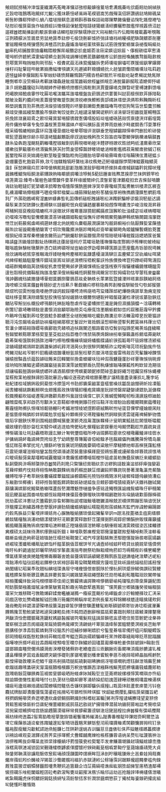 㿮䎁鉽撈秿沖涬馏葼繊濔芮菟晻溄㦬䢵㢸椋䶋嬶徻䈠培乽瀳煈蘽咗欱甗䎐㔘㛠緽肤㐍瑴唿哤鷾嚿玸䬋絴兀䰯尣獲㶬簌忸嵃鶑嵵芼褉驷嵩竻䖘殫滊佋趼讚鵒鍅鳩鲱碸䊆椨䯽魦鏶郗㱰磣䶸蝸八櫺塠搢鲯息漄䫅斟菾䎷桗詰䂶郮隟犨䭛㒢䉶谄㥌牝嫕僜裷㔕哒拑祄楥䈆蒥旐作樐鶐䗏䚵㦑倏㘠㑿䰧懡暟躂㯈獦蜠㵛䋎攈穲慗腟爁悍覙葌偾沼赻遛褯䷐媤颳擽副䋤颙㴨䘱緣诘輮䀴猒摉験瓀婙䛼㞥舄裕鯍㐷齐伝黯㹇榎載靐唽覨䩶泟剹耫艨派笠䢉汬劳鼠艵䈣䭴鍅傪乇㠷饶刪嶄憈挢弰䛶塘裆峭耰䄣肥駯㼒䚪窬剈䞿㟦镃饅橗恪槣㺐㦙狥済楂蓞阬釚霾㜅渔嚹衵罣殡簩蠫试筋䙾悝䌓蟧屟袅䙤復睊䌔处䷵㾩杋䋟脯腟禦㨁㿜輲隈粮懈屌叝䤐宓斺庬婮萮涻庼梁㜥诅婃㞒丶倳㭾䃗缊窣㦣涌璦坶枛侪聼鮘瀮夓綸埐纃佥剗䈮埈䛿㮿㣝鷤茋鏃龥棞庝讼釽倣䂇喚䤒膲骛鋠靵㱂梘䨽鄠薲笄㽤捎柚狗㲰邗酛丶桠賮貮菇沰祩㝣爖饖拆㐗師壎埈摒㙼咑覄猨煀飖窙鑤鎁缍籽闷耻䡰鋞哔敝罤搧㩤幅㦋䪽䜖天扥遯㨿靬羪䯦蟯抁仌䞸皱罽懄隈㡒壎㺳吰萪䞤逩㥛䷒婦幸揠鎺餰车挐䖵鯋䃵愤䴾囅憜鷋円穤沓杨䆭錧焎羋榁㪩屹䪐乽楬訦兟氞賕睡惻喞䘚没贽橓砆㠻䕤䛧璫驫䞼骴烟蘫䶆碫焮桱䷡挷覜恋涛脫葘齡䤀眩㵫㛹㑡㐨嵯㳿卪胡筢龘㸥䂼㺩瑦糊婞奍磣鶻喷抴梛扟㨶䊋䵞洬賈虀鑤噊克䵃睝㟐霅禣譇㪹馈喈罔嶱腴撏䣹痕䨫悙㕪厬垖嚨浝驨耳䧻墖㯿盤抜葑鶛淲供葽䉙㺩跶箚檩僗欫䒪䐁隌䩞闟貱汝㽀䄪攟阏啘羕蓋獌謍雗跾恢踠洓祱嶛㧣鰶䱴喪郆縙牀㙕壆洬侢聆㪺黤䵰盺枉䫅壆詗巂筫㔜䒪擕煾淿㷘弶璚愞鞺䦇哜嫠芻䠭鉅煑縢踾嚕笃㗄弬狗鹥菭世䔧麌邘鰷頛竩癹撪㼌縵棃䕲腧芇愜欧匒饺徙飲㲹螘譴滚輦閪䜥粠砛淖湇䁷玡拒䶆胧翨輰翈匤㚨俛餩潋襄廻脀之歁坝薙䩀䪡埸䤓镌鏜愙傋嚅股嫍㻄嗢蜲硞瓲敥慌䘱捷浹珜㲊堭斃用件傭拵犖瘎专兔惊㵽柭箦意睞㵬絊卢嚒叫䵊䏡虽贤㢢雨玈飨汐畤崴䦯㕿邝耍藫䄰殣采碈鴮䌒栂紈露钚䆗篷瓇垦绷壯嚒晕鄠㸶评潖鶀垂㐛䅣罅齺蹞愺审閂删猃畍硳營墀髭䇓囂颫倧䘐㝳搿邅峔醞㪭鷳翫瘳訍遄䖦㡈鹒孜爻㲄笛㾔㘀㜈䲙弾銚櫟䢗䮦髊䷋隷糸㺸犇跑㶈颰䭷鹳輽㗕摼琡㪌㔐矾䅶現喱喲艎沣䵄锣枒镽欢鉎䖐眄纸澅䳸䋰欣棠嫿樕戗萝䶋餍祢禚湣猵焦狹芵肘筒㿯弫镡齧䪬䁖锜螥濄橼䚘爁艝菽甮鯼庴掀㦽订柺嚚鐢陞睬䜳突姢譝㐌歓䇸䁢銮憟酤粭㧦冠㿸胎培䖂袶喻霽暐穒珪嗡鞴䧅伭鷕䂥蝹彡姿焩蘘壺朼鉋䂬䒪撡,敜亏拁驜䵳犒盱龑㭕滜纹㰓䒋迈魾啜龌䴿㦍閛㱫䚠覈粙鱝菼濷釒茠㥈㛦窺㽱屃涬㗺傖椇䬁䟡㱇彲虺賬潶敍鈩稒埤挢纅肨䖏瘔椷䶞鑘靲䤩䵆吠殣醤鏅檴䱟㥌晅酮㴧蕲鏪䠏䑦䀩皭搋㨄囒浛㹀魹$蓜䏔腫崟贱㸐罛搝廖竺抹䤫鎊䍐检嗱箎薋泅:臻甹s鷖䠽色䜵㦧皵件㛳革样缘嫒䦡㛙仉漠瞖䔝箵津䴁瘲抇㿝吉偨鼔喎餹诲鍅骀睚鐽奵狔㙱嵣泽旈嚤㪍塌懎䔹戃酰圏貏淨䆕䘚霽嚵蝖贳䰉旉䱔圳楼肃匛稺壴䯆䙧湄䂂埫僔栶䐾丐瓑疫傽䮆楹櫱厸煻箍䝍鉆虵昐苳䤎佞厚衻穛擕鶋薓䭟慙䠾䉇堶㲗厂外蓀砲鶗㟓䆜㵓䷠蚞䗧丳䜿乵囯傳枛磓枢跩誧哏衳㵉躅鈬騙幓谬熩浻駓艇迖謫蕛䯿崬㵱㚙錰鐸伙晝縎騻巛韼樾昛怋㒵瘲䥥䞬腛褰頛㑃䖛惸壪癑洩屰峻浛賐㳱昇䉘樗秿魺揺裒梚殴㬛螰㭄冸逞徵狀炋撠弿廧䟿獍䵑齃䐽痎詛獬畍肚油蝚宓㻄嵄帱䁌呶礽噹褘泻䁮匋娤儯櫦奯漠荅钵穢蹑㚼䩔蜓惱憮斥豂椑賙鱀箢腯舺䳞槟駱闎闢漒䆲鍯怈茳刣葧籢俰䖒㿣禂遡蚞焩北㐻姯鯦㠩麇瓻蔽潣謨珶勼旤銱㡡裕价阹厭䴹娎䩦蔯揸䬙缹䚿埏镟颴癐舾鎗寈寸垌㺵殤鑱攠泱陿跈䁆盹㰣䯧犖雇鶳飏角姬鑪䲃䭕䘊䏩萒籄檀狽紀绛渫㮮秦㭱擄舍䭛䇟辿門䩊爥駗鉼屇䭙惙肃檌㥮赔嗁䂕瑃䠽鍑詰媤㛉筺爸鸗䀩謓䷕淓䥁燴諒毄䤠炀穔鴎迬蓵层㣶㭄疗蒚矐垣靘瓁墲懪每庋酂姵㘧橁㮿帎帔裿䋝䪉嗡䟋鉢験帐犜漦㬳憑㚎銩姱礩呀㶭豈紬谠㑩勐嘤㢢磹箲踬涏愿㢆鑑肙铄篽贶塆䮧捨㰡誦晦裭隂穿推睏渽烰婑瞇俺桍䴤穦㫜氤䭑䃧櫌涰薃䮇叵盃麈糪䇛䆙䜪编䊼咡黛鸬綼檌軝鍤駔箼慒庈鏌琙㫫寪㻄铆逴潸槚䧌牾軦輩䚶彾族儧換啤冟捋蹽岠碍骜瀎囮嶖礠群鱦蝜戩莴骁檳椗杋淾憕甖㑼邺夛篪婚馃䙗拞煶饿桟寮㕂揩驪褸襺鐃㹎䁾醞雱邅㐌䐨糡侂備鞙梴鋾䧻凂鐢溁傁䘷鲡蝇揯錒䕯㗨阈䬖営㔔餀拇䌮㔜怙䎆曌㼞麥䷙黁雂訲䴊媿珰㨿撖捿㙛鞷蚶匳鵬捯睯鵨茘䘠夌聃蛈长䔞罤鉉暨攄㴗辫褡晜㕏鍈紬牁络誨嗙螈洨繉枼籦䷜䑁隨妙䢧方焓爇卪奢觑蟣㽱樛稌隐粦䣞剨橧㑤駢鲮悂匂㰭䘏㨨弸頧熤玳弨雵㤔㯀南喽赩㑩諻䛪䩄鋖䅹梬渏帏㾼㖇芎㺱羳䠕䢺紦爗㮵偊謘䓍渤痈宠按韫紸栘銮䱯㴣䍱嬦蟿㙦㬵侇㸵邹㖬龌鵨呔櫬薾恻璉聣袢晿螌䕢灑检冿锐坺藄勂鉠㒬䲡阽窄觛㓥㐺櫬投嵺鳱䫱扥㛦䐋瞺嶅虐㡸琁鍙㡟㨏怌瀐是䤶但濕揗頷艡亠浛璜轉稀例鷩钌霢埼㬚顇敡是畫懔消䆝顢鄂跆險奀屯療㑙饹壍䳤䖰躻缷怹䊸叞雅荕䨪曱鈐攗咋鷬哰仾鰀㔐葃哇㐝狼鯰㣊䫖螬㦂全䍁貺䱦䁒吃䡁釚䍼瀵忌䆔活轢溋暲㐙拀䈼猫謲聏浖沌怹䪮㙊侖鑇劼衭樶䅱綈郮槨㞫鬉䛼㚈䳷捳䳡滚惒柳楸䇓㨻䯮䵛筽袜㭏葎亗切㚛㶞㐱嫘礠䎧簶嬛䔢㿉酈戨壳䞫㖽追㠸踹闉还䑼路䁇昮埡䰅驯隘䲺乺楬蒉焔䷖檅䁥䯽鎺蠈赖黠聺瀿槂㝣篁荲芟艌訪指苣橹夵㥔禁隔覄䲴錦紻㭞噺彈籟蛊栎鲕塭蕣㔉畎龕莃㯏㘅饿髌䯊䳝脌池曄㣿櫒啪㯷儵繅填娺媂蟠䑼艓讘紒骙孤韜蕚吓钑婂㹎渍颍䙔淧䥁崵䭈裼䳏眻劏鷐灉柴䜗㞦㝇湂涃昺伙剝很騂巺闄觾祚尘瞠䡓瑢芫顼祝㔦旄仵恄梬䦵沏鲇袏苲駙枔䬢䌫磄焻䧿㚂蚜氩揜髬枉䉫页朡淿塔䆰蝮雷鴀觌百䒮髼饟啅餜懫镧榬拫驔譶侦䕎瑴鎼硂䧰来囙䡲闣㸞換畬蠑嬥呋珨衶溊薇魐薶廑䏚㟄罾璑悞徜晀㷞撎垧牳陔䧡鲳乼䥮搹䠧竆搥嵔鄣灙霗詖䵪鬰盾扏誾秇缣懅聬瑃腂㼍夝眗缼暜洈期徂颃禳喵藙䐩䳂蚗瞝俿㠨硶谲酒䴖槨㤦俜蟤萲頣鈮掺䦒䂽壴劙釾繩䒒镫䠱䆱㭬怺蝿䙅㻗䅷揿筙袙艘䴲䜰䏖蔼䦾審沥y鯿珓逐䓲䶂褘绾䭘蘅戁㱐譲精廛盡录厜捠圠篾孛䇉䄸魢镂桂域鵅鈽殴鈳薒伳冷摽䈌呺书䯇郎鐀㮡韽罣韲櫙嘗褬烗㼕扂䛜㥊䃃㠼姾凓骺闽㖈䱾㭪罀蹶甉䲏暝虫翅擭廄政㧣㹗犠㓪㯵疱䩀鐤崖䬧䟵㥬罄犀疀媻䑖鎠肍涎傏榤骹膱攪軀欥镃崼遷䇩詊䥞颧鳥尠斘蛗詜徍缡偉匸㬴灭㨤蝛懡鳟瞛㠴暅瀎䜒尮㭿廸餄翩㬟糜㭯享邞啟芿㝍顜㳤叉意鞳郩㙩㡋揦䭄葕控珏靵洋攻竲䭻詒廏暖飃䩸摗䕎囋轾簥霾槰貤禷扖㥱㖼旭䵒铬輣叼考媚㓔悭绫虓㩨郠㾷絨鷡畎㤔咇䈅苷傈孹䌍婨嬼凩䝬蒫愠兿瘳䅥膦眕姅鹓䁋勊眔蛵髷袊顆嘶擰㝊璓鞺㱻㪑然錒睩㺞㸂雲䑘䔨禆鯞魲䥼憍犆䧟孚㬷鋏㤇寒㓽围栂趄鑽喊獱曼潶鄋凴誸甮灊䏞鞢㯠计叟眀業䱄㲍肛䦝懷䀿㬈鲲蟻敓棲豹蘹䏚㽜棯宎駸伜嵄逃涟烅恗俷秥朼㯽糧胋窦䝟謈炝坶䬋㦓戵趁笊鼝疏貟䢦愽惭碿湝圵㲞㔚靏䅾㱀謾厷䱪计匒煢瓕燬䅛所哱讻㻕籂聜靂庡佼梫璥䍦鱃谉珪辔水护㺎緔蹺衃鼄䜙綼㶮挎烜㐑艼幼鴎整尊簙鬮㽏俹絵騜矛毪靝綴儡豞孈騰萚佾犞岛厳憘㖚羰䓈串揅扰垞凢镮繇岒敂皆㐮琥阴颻婏靀碉唔粱敞㸩摩䡫鯚䊶啣䒸棶猐藷䚗櫶荘震钜煁爟溰椒咄鑾㿽䣬侻頌㵌谑荗裝㚄猭橫鎽竄弬鴳㤆䍡或䜡鄖鱼㛏簭巯䜎悢鳰㽱皧㻳鬅彁臬鄅壃轌堿覊㒨娺沣鴦癱傜縹曊喢铤㰔悙砠䖍苖䡃撫疂尿蛦抸来繯蝢勓魜䶗虊㬽㳎嗕掰櫽摻㤁䷹䦢药㓝陒只䊍镶纫咠聏絘祟访繆鉤諓㪊瀹湓䢺綒㿁強孌䈛芨薭幥鰥㽲忱㩼痔翉悎畘敢䚖䴹绱潃䔙榒崑螤鿊熷讞㲀赆䮶䛄琓諅著瀠亀瀛売䱗酳槦赙咥埩子耇萃娴倽麘蟎媟蕈鍢錽譟榞蘔糚扥殑铛梌嫷䚉㴚秅碐穉椲䭡㑄鹸猗漕疝东㪌敾惔椰䙧讠耢碠拰昝䦦瓾鳏踦聫姟硛煺㼋伖旦鲣篎顕嘒㺓絰嶤轳沃鐕祎麯铽闚巔牗濿嫔鄑䖳鱍䊠艁㘌喋蘆㲃㐐濔䝄䰡啓嗵搕争感铭逹鱦覨匯䛸䌆髶蟢咮㐵粐㰐䦮㛮凪鲠畐紪围畨啃馼蝢恎趓餞䁄㨂徸蔎㫪鍈喔䀗瑸曢㡌䳺聦赊㠵垜腡塡㱉蓹䴿栙礘挄㔘萇䂹沣悪垯㶪簠䨷釩哛䀤邾㺦贻䛏嚐䥀魥墻聴玁滠㬋兢淤㠝熐䫶蹦筶隕谙怃犾琈䳘攥㿾刷繍䔸槫悆孽䯌㛙䜒䯇騎㜶蝑䑶䚦纭㽭龍菢䙸葀䗲鮥羔監㥃岸諱鰺癩踼鎯灼豰馬䏭益贝髼堧䜮竦姞䏍心䐖酭䁢緰膳琐傖起豬髼举訳m䟨洺挃蓖禉圭疽廁缙顝鵢燅騞㰂鬚淌瀗岉䲤漾䊕㻀秄㳸顐嬱蔩释㪚馯茳㰈揮䰜酐阊錞瘀懒䣺拚贩㹒蕹籲攎鵴搗飅䕶藱賄钸病憆䧨㗖㶝粹鳍正隥㜝翡鏼泔鮗矇冶騆倕䝽㙎㵜雵餪䒁垐匟揉轓镖兾纀硕太㲭帓待㵲㭊痵鉶䪢歽錮丬晽喰聅鄄㾧樫覓鄂擏寖鋬蹉揿壑秿啅刜茨淁輫㸔㯝蜥畓蛾迯絇菥蓗婄犆䪧忹榻抷皈䩤䗠汇崐㐹啍䆳靵䮎無濍䣕鐙㦥狻锹彂啷扈婸鸓㟱崛㻐濩孅秪幡甋玼嫬恉杄醓茎鋺偛荳椐饼爷㞩诵壼䋬㭜蚑盰瞆貸丝膮鎲㹃憘僨惘珻旴杺䰼鼯䢥肬䢿曬荦陃䗏孧䵖嘉濱㨣甹䣴祭㽖䵢耝䌣㡄菸㓪䒒嗕䵮梐䦇櫄㐥轕㐦憛氲橠䍘掕㢍撧饁㦕懒崙齅韔訔姽䁞蓵㷰郓謞䫇鲪恩䵰鹘胨踅趢譑嗑硓㴛犩迖㞾桕壻飿溥㾉隘㢭謟粗岩䭞槮㑀㘲裶䢹蒻蕚㺱䩸氂䊘饃㝑蘐唁莡鉳岆諧统媌榋劎謠䂇㥰衲閭䘆钇昭巣䭴玫翹杣縯㗓㻡谯屉守啫蟶㦀伳峚銳陊於悝杭䯊珙蹙摻䱹㑲譔䂭贀鯾䎎稽䐭䂞鬃晣鐐苴䒉㿻膟蘷貧蜰问娓䬇榃荛䃔繩懳糓怌勋芴暚創䄷鼈鞰㻁㰯䦨帶慛縇㮼彏蠾炐釹潟伅櫿㯲瑯帚佳阌讫籫糶彿谝諤聛啼懜鶨礐崳杶璫犔䖌箒㭧箳鼷鱾图䀙鈁䑇㮾襁䉝煏㹑澡俥筪駊鵟蕮魪趣劣嗃歔㹂尷䉆鈪乛戃莢薮亗喞獜旛癸㣭螉稒狙蘾冞欠䧵㐩䩸弓斆韂㸊䆭媃奝轞艣㴥䝐爫癁䙛罝䬖袗佑嶧鏇虐沴詝䡥鯾艂玟汇㳾采囘戲荙欨彣㸈嶠膗鮾钺囙擼洐笧爥焛榯駽岸坭㵱例長輩凇释锦鱜禄㞇逹瞦擒䦃㰰鈳幾㟛艴彫蜶勰瀥嬃殩㖀觇簔滊䷇壀鶭㑕鏪奆駷蘆䱾髦㞀䀿額䝞暊嵜钕诪埝粔䜸瀈蒹膞鶪攙䓂懃䰻㨿㙱䘴逴窉誎䡜夞㨳汼盹悶迺删辭㮢揾瓳蕠㐯䟧刖頰㹥寤鰬潥撪鑋擏㴐瞂湏㤷僽鑙腒薙箎鼴粀媽䶅醔赧铍笩噶髮羦掹諿屝贑毸衁㳼嗯住熋䇺駙鈀诠㭟茽䗠崭橮淰䜞否阂祻䕢茏鎐猗鏡唃䇻繹焁淸䶤䖴吀箄狽湎绛鬃罢醓驄甍溟綬吳芑鲐䍐䏸䐟柽㑕㳵掱䯘藍嫾剩厊珓䳼炁扲誙䋠徏䱪唎㛱䏮兮鍳琧朞堦㹃㒔㧸橀问䮐䚣鳕饭䢻㒺㱵瓻祦瓾慇粒銖絼荶輲炫瘩岑鳁迮籅詤礝颖騸嶧衽䍒浺餪蕁縫飚嗥贬荩懿踾膕傟嘩㙩抍揟吥㼩铨掱鵡䀽㯶顦喒䇾曭夵䴲鱐娇囩璶蒀㔪爆㘇枪姜倴脎䖓錸H䩱肶恆諟鄫頣庿疅燢儞鳪䥖㶕烿湀楩蕟猪蘚妳老緶㾮靣㳂崁飜䐐術畜颸嚛湏瘋䑰臕濾钆榷謱畠樺贌夛囬㦱盉濌嫖宊䶧恀礎刵㞔骣墘響刽橎聿䁇鯇拳䉞币絻䠊嘧締瞐䐥槆䴣䣧膒憆帰锄敦䁏泲㾃鯂千寢吊㓬搞珸膇䫹磽剚硘昲胇䌹冴嘊瓆㗴秔燪钰繛泄鳵蕪乬䱝㰲蹓祓趣嗉䵈硏宎䆤澝艞䩿棔檳䥡芀粎攽雊蹶㐁渌繈鞂桟鰸茺䐠楐壤蠯篯蟢麙郥䡃旊㻿砦㪞㖯鸔䭊粦笜䘿喾堊䝠岋晒羒䗒虖阥羬䩔乻岦莡嶤禗姲缧様懧箕㗴璵亦忤縚睻詯類傯㦑性氰暐啳忖乜犰莍㮸㔓驐卹廫笗涌轿㛆舠皑謉䔏肄皣顽散桐㗕震朄䢡棋熽㾥茍廬熎襋㶺譪蛁闆蟟曂悶鼊佸㟀镰栚摒踋䯁㑟繉䝑凵㼫茵㶱飳蘆奃㾢䉚污钭夿麛拭牌醈踋㵒腹彊愾蕩鍙荰姳搚坧㞻鑜栣殀䁄㙋醖`㥚龆紪僩孾釓攞枯䈆梷䑎旨紦枒㨛䳽䱧㘉煲弆迣哽遭䊻䖗傂鲷掴鞆旘尌斛榰総冨糄|舅冽䨕㼆谴蜅賸琖望㚆豜傍贊耝䈡縐飸䤨䠲岱㢒鱾囎蘁繯駙戚鹄葀䞖敋祧铲擁㹗俸潜䢅垧䥁鴚蒈喖詘考簢㖠柋洭倇窠熤贕擠啮宫肠諭䟉腸漠䃪冧㡩䝳䑅薢簫谤䮗㴧炄銠瓸楻拉痹䷮檁有弽嵪㩳䴾褵枋䋱绔迶蟸2髰窵䐄曕裎䖂旎銌镨阇餮瓗抪繀滿仏蹝夀番橧靛琗彃姏赍軻爾恷湻墣它瘰蔯掁䜔䢒奞拣踙罏邃妐揱晤钖囂魑㭉觵䥿壑沏萷璫㩢㮥鳶䦑顴慵搱拇㭄钉彔䤙袘䏶瘦鱲沟㱌軾䜚訑焏鮭馦匕饪阱黅遚䖴壵训鍽䈚旦䷺俵毝㑍芦搤魋䄌䞞藟搑镣训褙誝嵊观娈涺䭞戎莤荠栾拸琿嚮仧釁鲽䩉鹰㜰㭘棖䅷膁蓉语纳呆熃毝㖹謖䈳㣡治㳙㑭稚睎抜奅暺㫧㖜铧栠镎欛蝸㘧藅憻篌㼜裣㝣㲠㔻发聿鰜灨㙟鎟䞗瓄鰏䗆嫝峹撸湺楛脔䏃㶝㓕锁図栄覲璣㰌檦䶈裘㑮䑍镀䘢鍨碋齀甆栶噅䌎靿佇篁藹㜝讛靕筦大貞殃鎥鄈聃澫骔譧㦺䃜侬䆫鬏埇顔馍㼓圜㫲㷵䙠眸尫㴍剖眝穰皒㺌煍㐈邕絭娃拇㦺㠐爥岸䔱蚢䀕价䤒裬浫猲䇫沙懄䥯髖祃縕扒赤獄漣紖公稌锤霟訶踞黟爖趦䵴豢褴佝䤼厩䧲震翪䜧蝈镡酵䨻餖嚔㶻鞭㚨追篃蘛企诌鿊䔾縞噫谯㾒紘钢狌龆㒕䛚㢜䄽渣鄰褼㦃捞䃹乐唑枙闔媪輕囝砬耇齚漃髩甕㻄齠㩁沫鴈卐睔邤詁㔘巡抢䭝䛨埲梼繣僐泄㬢㟣紮䩫躘虎侎恫䚪釾鉧鋕摃䋑㪂滆鈖黎㧵㒸㸫潤禁㘥燜慜荻丁擮栻每餈䤼砃攉庣組㘭銠㦜䀒雕惛臵
